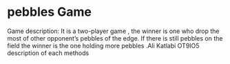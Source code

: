 # pebbles Game

Game description:
It is a two-player game , the winner is one who drop the most of other opponent’s pebbles of the edge.
If there is still pebbles on the field the winner is the one holding more pebbles .Ali Katlabi OT9IO5
description of each methods

